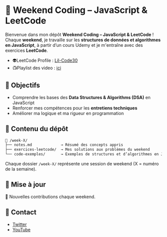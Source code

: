 # 🧠 Weekend Coding – JavaScript & LeetCode
Bienvenue dans mon dépôt **Weekend Coding – JavaScript & LeetCode** !  
Chaque **weekend**, je travaille sur les **structures de données et algorithmes en JavaScript**, à partir d’un cours Udemy et je m'entraîne avec des exercices **LeetCode**.

- 👽LeetCode Profile : [Lil-Code30](https://leetcode.com/u/lil_code30/)
- 📺Playlist des video : [ici](https://youtube.com/playlist?list=PLCfWsbfoICpsnaur-2OTosnCFBxZ5rX7u) 

## 🎯 Objectifs

- Comprendre les bases des **Data Structures & Algorithms (DSA)** en JavaScript
- Renforcer mes compétences pour les **entretiens techniques**
- Améliorer ma logique et ma rigueur en programmation

## 🔧 Contenu du dépôt

```bash
📁 /week-X/
├── notes.md             → Résumé des concepts appris
├── exercices-leetcode/  → Mes solutions aux problèmes du weekend
└── code-exemples/       → Exemples de structures et d’algorithmes en JS
```
Chaque dossier ```/week-X/``` représente une session de weekend (X = numéro de la semaine).

## 🚀 Mise à jour
📅 Nouvelles contributions chaque weekend.

## 📩 Contact
- [Twitter](https://x.com/dereal_ismael)
- [YouTube](https://www.youtube.com/@licode30)

